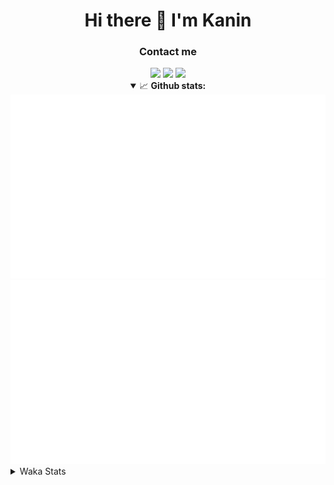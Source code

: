 <div align="center">
 <h1>Hi there 👋 I'm Kanin</h1>
 <h3>Contact me</h3>
 <a href="mailto:im@kanin.dev"><img src="https://img.shields.io/badge/gmail-%23D14836.svg?&style=for-the-badge&logo=gmail&logoColor=white"/></a>
 <a href="https://twitter.com/KaninDev"><img src="https://img.shields.io/badge/twitter-%231DA1F2.svg?&style=for-the-badge&logo=twitter&logoColor=white"/></a>
 <a href="https://www.linkedin.com/in/KaninDev"><img src="https://img.shields.io/badge/linkedin-%230077B5.svg?&style=for-the-badge&logo=linkedin&logoColor=white"/></a>
<details open>
  <summary>📈 <b>Github stats:</b></summary>
  <img src="https://github.com/Kanin/Kanin/blob/master/scripts/GitHubStats/generated/overview.svg"/>
  <img src="https://github.com/Kanin/Kanin/blob/master/scripts/GitHubStats/generated/languages.svg"/>
</details>
</div>

<details>
 <summary>Waka Stats</summary>

<!--START_SECTION:waka-->
![Code Time](http://img.shields.io/badge/Code%20Time-1%2C885%20hrs%2059%20mins-blue)

![Profile Views](http://img.shields.io/badge/Profile%20Views-2-blue)

![Lines of code](https://img.shields.io/badge/From%20Hello%20World%20I%27ve%20Written-23%20Thousand%20lines%20of%20code-blue)

**🐱 My GitHub Data** 

> 🏆 268 Contributions in the Year 2022
 > 
> 📦 90.5 kB Used in GitHub's Storage 
 > 
> 🚫 Not Opted to Hire
 > 
> 📜 18 Public Repositories 
 > 
> 🔑 8 Private Repositories  
 > 
**I'm a Night 🦉** 

```text
🌞 Morning    42 commits     ███░░░░░░░░░░░░░░░░░░░░░░   12.88% 
🌆 Daytime    73 commits     █████░░░░░░░░░░░░░░░░░░░░   22.39% 
🌃 Evening    133 commits    ██████████░░░░░░░░░░░░░░░   40.8% 
🌙 Night      78 commits     ██████░░░░░░░░░░░░░░░░░░░   23.93%

```
📅 **I'm Most Productive on Saturday** 

```text
Monday       33 commits     ██░░░░░░░░░░░░░░░░░░░░░░░   10.12% 
Tuesday      42 commits     ███░░░░░░░░░░░░░░░░░░░░░░   12.88% 
Wednesday    45 commits     ███░░░░░░░░░░░░░░░░░░░░░░   13.8% 
Thursday     60 commits     ████░░░░░░░░░░░░░░░░░░░░░   18.4% 
Friday       41 commits     ███░░░░░░░░░░░░░░░░░░░░░░   12.58% 
Saturday     63 commits     ████░░░░░░░░░░░░░░░░░░░░░   19.33% 
Sunday       42 commits     ███░░░░░░░░░░░░░░░░░░░░░░   12.88%

```


📊 **This Week I Spent My Time On** 

```text
⌚︎ Time Zone: America/New_York

💬 Programming Languages: 
No Activity Tracked This Week

🔥 Editors: 
No Activity Tracked This Week

🐱‍💻 Projects: 
No Activity Tracked This Week

💻 Operating System: 
No Activity Tracked This Week

```

**I Mostly Code in Python** 

```text
Python                   23 repos            ██████████████████░░░░░░░   74.19% 
JavaScript               3 repos             ██░░░░░░░░░░░░░░░░░░░░░░░   9.68% 
Kotlin                   2 repos             █░░░░░░░░░░░░░░░░░░░░░░░░   6.45% 
Java                     2 repos             █░░░░░░░░░░░░░░░░░░░░░░░░   6.45% 
HTML                     1 repo              ░░░░░░░░░░░░░░░░░░░░░░░░░   3.23%

```


**Timeline**

![Chart not found](https://raw.githubusercontent.com/Kanin/Kanin/master/charts/bar_graph.png) 


 Last Updated on 26/07/2022 08:07:38 UTC
<!--END_SECTION:waka-->
</details>
